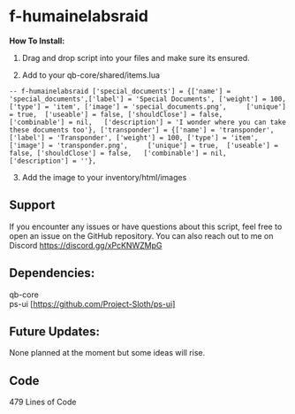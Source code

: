 # f-humainelabsraid

**How To Install:**

1. Drag and drop script into your files and make sure its ensured.

2. Add to your qb-core/shared/items.lua

`-- f-humainelabsraid
	['special_documents'] = {['name'] = 'special_documents',['label'] = 'Special Documents', ['weight'] = 100, ['type'] = 'item', ['image'] = 'special_documents.png',     ['unique'] = true,  ['useable'] = false, ['shouldClose'] = false,   ['combinable'] = nil,   ['description'] = 'I wonder where you can take these documents too'},
	['transponder'] = {['name'] = 'transponder',['label'] = 'Transponder', ['weight'] = 100, ['type'] = 'item', ['image'] = 'transponder.png',     ['unique'] = true,  ['useable'] = false, ['shouldClose'] = false,   ['combinable'] = nil,   ['description'] = ''},`

3. Add the image to your inventory/html/images

## Support
If you encounter any issues or have questions about this script, feel free to open an issue on the GitHub repository. You can also reach out to me on Discord https://discord.gg/xPcKNWZMpG

## Dependencies:
qb-core\
ps-ui [https://github.com/Project-Sloth/ps-ui]

## Future Updates:
None planned at the moment but some ideas will rise.

## Code
479 Lines of Code